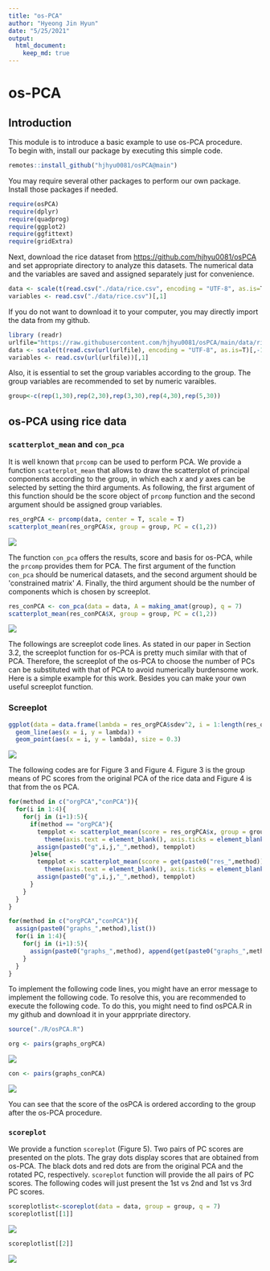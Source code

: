 ```yaml
---
title: "os-PCA"
author: "Hyeong Jin Hyun"
date: "5/25/2021"
output: 
  html_document: 
    keep_md: true
---
```

# os-PCA

## Introduction

This module is to introduce a basic example to use os-PCA procedure.  
To begin with, install our package by executing this simple code.

```r
remotes::install_github("hjhyu0081/osPCA@main")
```
You may require several other packages to perform our own package. Install those packages if needed.

```r
require(osPCA)
require(dplyr)
require(quadprog)
require(ggplot2)
require(ggfittext)
require(gridExtra)
```


Next, download the rice dataset from https://github.com/hjhyu0081/osPCA and set appropriate directory to analyze this datasets. The numerical data and the variables are saved and assigned separately just for convenience.


```r
data <- scale(t(read.csv("./data/rice.csv", encoding = "UTF-8", as.is=T)[,-1]))
variables <- read.csv("./data/rice.csv")[,1]
```

If you do not want to download it to your computer, you may directly import the data from my github.

```r
library (readr)
urlfile="https://raw.githubusercontent.com/hjhyu0081/osPCA/main/data/rice.csv"
data <- scale(t(read.csv(url(urlfile), encoding = "UTF-8", as.is=T)[,-1]))
variables <- read.csv(url(urlfile))[,1]
```


Also, it is essential to set the group variables according to the group. The group variables are recommended to set by numeric varaibles.


```r
group<-c(rep(1,30),rep(2,30),rep(3,30),rep(4,30),rep(5,30))
```


## os-PCA using rice data

### `scatterplot_mean` and `con_pca`

It is well known that `prcomp` can be used to perform PCA. We provide a function `scatterplot_mean` that allows to draw the scatterplot of principal components according to the group, in which each $x$ and $y$ axes can be selected by setting the third arguments. As following, the first argument of this function should be the score object of `prcomp` function and the second argument should be assigned group variables.


```r
res_orgPCA <- prcomp(data, center = T, scale = T)
scatterplot_mean(res_orgPCA$x, group = group, PC = c(1,2))
```

![](osPCA_files/figure-html/unnamed-chunk-5-1.png)<!-- -->

The function `con_pca` offers the results, score and basis for os-PCA, while the `prcomp` provides them for PCA. The first argument of the function `con_pca` should be numerical datasets, and the second argument should be 'constrained matrix' $A$. Finally, the third argument should be the number of components which is chosen by screeplot. 


```r
res_conPCA <- con_pca(data = data, A = making_amat(group), q = 7)
scatterplot_mean(res_conPCA$X, group = group, PC = c(1,2))
```

![](osPCA_files/figure-html/unnamed-chunk-6-1.png)<!-- -->

The followings are screeplot code lines. As stated in our paper in Section 3.2, the screeplot function for os-PCA is pretty much similar with that of PCA. Therefore, the screeplot of the os-PCA to choose the number of PCs can be substituted with that of PCA to avoid numerically burdensome work. Here is a simple example for this work. Besides you can make your own useful screeplot function.

### Screeplot

```r
ggplot(data = data.frame(lambda = res_orgPCA$sdev^2, i = 1:length(res_orgPCA$sdev))) +
  geom_line(aes(x = i, y = lambda)) +
  geom_point(aes(x = i, y = lambda), size = 0.3)
```

![](osPCA_files/figure-html/screeplot-1.png)<!-- -->

The following codes are for Figure 3 and Figure 4. Figure 3 is the group means of PC scores from the original PCA of the rice data and Figure 4 is that from the os PCA.

```r
for(method in c("orgPCA","conPCA")){
  for(i in 1:4){
    for(j in (i+1):5){
      if(method == "orgPCA"){
        tempplot <- scatterplot_mean(score = res_orgPCA$x, group = group, PC = c(i,j)) + theme_bw() +
          theme(axis.text = element_blank(), axis.ticks = element_blank(), axis.title = element_blank(), legend.position = "none")
        assign(paste0("g",i,j,"_",method), tempplot)
      }else{
        tempplot <- scatterplot_mean(score = get(paste0("res_",method))$X, group = group, PC = c(i,j)) + theme_bw() +
          theme(axis.text = element_blank(), axis.ticks = element_blank(), axis.title = element_blank(), legend.position = "none")
        assign(paste0("g",i,j,"_",method), tempplot)
      }
    }
  }
}
```


```r
for(method in c("orgPCA","conPCA")){
  assign(paste0("graphs_",method),list())
  for(i in 1:4){
    for(j in (i+1):5){
      assign(paste0("graphs_",method), append(get(paste0("graphs_",method)), list(get(paste0("g",i,j,"_",method)))))
    }
  }
}
```

To implement the following code lines, you might have an error message to implement the following code. To resolve this, you are recommended to execute the following code. To do this, you might need to find osPCA.R in my github and download it in your apprpriate directory.


```r
source("./R/osPCA.R")
```


```r
org <- pairs(graphs_orgPCA)
```

![](osPCA_files/figure-html/unnamed-chunk-10-1.png)<!-- -->


```r
con <- pairs(graphs_conPCA)
```

![](osPCA_files/figure-html/unnamed-chunk-11-1.png)<!-- -->

You can see that the score of the osPCA is ordered according to the group after the os-PCA procedure. 

### `scoreplot`
We provide a function `scoreplot` (Figure 5). Two pairs of PC scores are presented on the plots. The gray dots display scores that are obtained from os-PCA. The black dots and red dots are from the original PCA and the rotated PC, respectively. `scoreplot` function will provide the all pairs of PC scores. The following codes will just present the 1st vs 2nd and 1st vs 3rd PC scores. 

```r
scoreplotlist<-scoreplot(data = data, group = group, q = 7)
scoreplotlist[[1]]
```

![](osPCA_files/figure-html/unnamed-chunk-12-1.png)<!-- -->

```r
scoreplotlist[[2]]
```

![](osPCA_files/figure-html/unnamed-chunk-13-1.png)<!-- -->
